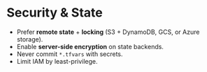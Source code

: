 # Security & State
- Prefer **remote state** + **locking** (S3 + DynamoDB, GCS, or Azure storage).
- Enable **server-side encryption** on state backends.
- Never commit `*.tfvars` with secrets.
- Limit IAM by least-privilege.
